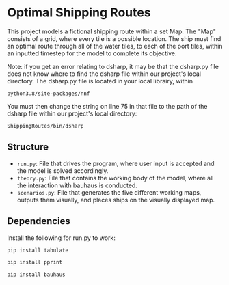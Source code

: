 # Optimal Shipping Routes

This project models a fictional shipping route within a set Map. The "Map" consists of a grid, where every tile is a possible location. The ship must find an optimal route through all of the water tiles, to each of the port tiles, within an inputted timestep for the model to complete its objective. 

Note: if you get an error relating to dsharp, it may be that the dsharp.py file does not know where to find the dsharp file within our project's local directory. The dsharp.py file is located in your local librairy, within 
```
python3.8/site-packages/nnf
```
You must then change the string on line 75 in that file to the path of the dsharp file within our project's local directory:
```
ShippingRoutes/bin/dsharp
```


## Structure
* `run.py`: File that drives the program, where user input is accepted and the model is solved accordingly. 
* `theory.py`: File that contains the working body of the model, where all the interaction with bauhaus is conducted.
* `scenarios.py`: File that generates the five different working maps, outputs them visually, and places ships on the visually displayed map. 

## Dependencies
Install the following for run.py to work:
```bash
pip install tabulate
```
```bash
pip install pprint
```
```bash
pip install bauhaus
```